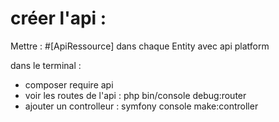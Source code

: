 # créer l'api :

Mettre : #[ApiRessource] dans chaque Entity avec api platform

dans le terminal : 
- composer require api
- voir les routes de l'api : php bin/console debug:router
- ajouter un controlleur : symfony console make:controller